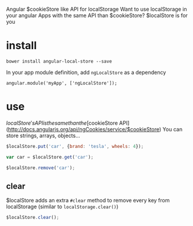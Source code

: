 Angular $cookieStore like API for localStorage
Want to use localStorage in your angular Apps with the same API than $cookieStore? $localStore is for you

# install

    bower install angular-local-store --save

In your app module definition, add `ngLocalStore` as a dependency

    angular.module('myApp', ['ngLocalStore']);

# use
$localStore's API is the same than the [$cookieStore API](http://docs.angularjs.org/api/ngCookies/service/$cookieStore)
You can store strings, arrays, objects...

```javascript
$localStore.put('car', {brand: 'tesla', wheels: 4});

var car = $localStore.get('car');

$localStore.remove('car');

```

## clear
$localStore adds an extra `#clear` method to remove every key from localStorage (similar to `localStorage.clear()`)

```javascript
$localStore.clear();
```

